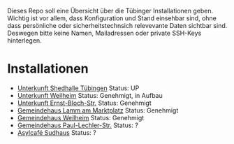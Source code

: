 Dieses Repo soll eine Übersicht über die Tübinger Installationen geben. Wichtig ist vor allem, dass Konfiguration und Stand einsehbar sind, ohne dass persönliche oder sicherheitstechnsich relevevante Daten sichtbar sind. Deswegen bitte keine Namen, Mailadressen oder private SSH-Keys hinterlegen.

# Installationen

* [Unterkunft Shedhalle Tübingen](unterkunft-shedhalle/README.md) Status: UP
* [Unterkunft Weilheim](unterkunft-weilheim/README.md) Status: Genehmigt, in Aufbau
* [Unterkunft Ernst-Bloch-Str.](unterkunft-ernst-bloch-str/README.md) Status: Genehmigt
* [Gemeindehaus Lamm am Marktplatz](gemeindehaus-lamm/README.md) Status: Genehmigt
* [Gemeindehaus Weilheim](gemeindehaus-weilheim/README.md) Status: Genehmigt
* [Gemeindehaus Paul-Lechler-Str.](gemeindehaus-paul-lechler-str/README.md) Status: ?
* [Asylcafé Sudhaus](asylcafe-sudhaus/README.md) Status: ?
